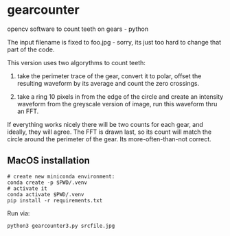 # gearcounter
opencv software to count teeth on gears - python

The input filename is fixed to foo.jpg - sorry, its just too hard to change that part of the code.

This version uses two algorythms to count teeth:
1) take the perimeter trace of the gear, convert it to polar, offset the resulting waveform by its average and count the zero crossings.

2) take a ring 10 pixels in from the edge of the circle and create an intensity waveform from the greyscale version of image, run this waveform thru an FFT.

If everything works nicely there will be two counts for each gear, and ideally, they will agree.
The FFT is drawn last, so its count will match the circle around the perimeter of the gear. Its more-often-than-not correct.


## MacOS installation

```shell
# create new miniconda environment:
conda create -p $PWD/.venv
# activate it 
conda activate $PWD/.venv
pip install -r requirements.txt
```

Run via:

```shell
python3 gearcounter3.py srcfile.jpg
```